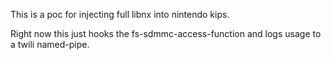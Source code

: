 This is a poc for injecting full libnx into nintendo kips.

Right now this just hooks the fs-sdmmc-access-function and logs usage to a twili named-pipe.